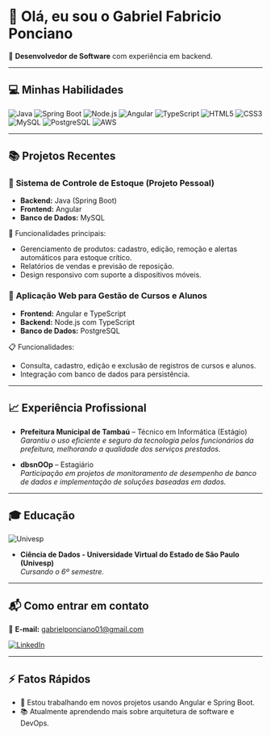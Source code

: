 # 👋 Olá, eu sou o Gabriel Fabricio Ponciano

🚀 **Desenvolvedor de Software** com experiência em backend.

---

## 💻 **Minhas Habilidades**
![Java](https://img.shields.io/badge/Java-%23ED8B00.svg?style=for-the-badge&logo=java&logoColor=white)
![Spring Boot](https://img.shields.io/badge/Spring%20Boot-%236DB33F.svg?style=for-the-badge&logo=spring&logoColor=white)
![Node.js](https://img.shields.io/badge/Node.js-%23339933.svg?style=for-the-badge&logo=nodedotjs&logoColor=white)
![Angular](https://img.shields.io/badge/Angular-%23DD0031.svg?style=for-the-badge&logo=angular&logoColor=white)
![TypeScript](https://img.shields.io/badge/TypeScript-%23007ACC.svg?style=for-the-badge&logo=typescript&logoColor=white)
![HTML5](https://img.shields.io/badge/HTML5-%23E34F26.svg?style=for-the-badge&logo=html5&logoColor=white)
![CSS3](https://img.shields.io/badge/CSS3-%231572B6.svg?style=for-the-badge&logo=css3&logoColor=white)
![MySQL](https://img.shields.io/badge/MySQL-%234479A1.svg?style=for-the-badge&logo=mysql&logoColor=white)
![PostgreSQL](https://img.shields.io/badge/PostgreSQL-%23336791.svg?style=for-the-badge&logo=postgresql&logoColor=white)
![AWS](https://img.shields.io/badge/AWS-%23FF9900.svg?style=for-the-badge&logo=amazon-aws&logoColor=white)

---

## 📚 **Projetos Recentes**
### 📌 **Sistema de Controle de Estoque (Projeto Pessoal)**
- **Backend:** Java (Spring Boot)
- **Frontend:** Angular
- **Banco de Dados:** MySQL

🚀 Funcionalidades principais:
- Gerenciamento de produtos: cadastro, edição, remoção e alertas automáticos para estoque crítico.
- Relatórios de vendas e previsão de reposição.
- Design responsivo com suporte a dispositivos móveis.

### 📌 **Aplicação Web para Gestão de Cursos e Alunos**
- **Frontend:** Angular e TypeScript
- **Backend:** Node.js com TypeScript
- **Banco de Dados:** PostgreSQL

📋 Funcionalidades:
- Consulta, cadastro, edição e exclusão de registros de cursos e alunos.
- Integração com banco de dados para persistência.

---

## 📈 **Experiência Profissional**
- **Prefeitura Municipal de Tambaú** – Técnico em Informática (Estágio)  
  _Garantiu o uso eficiente e seguro da tecnologia pelos funcionários da prefeitura, melhorando a qualidade dos serviços prestados._

- **dbsnOOp** – Estagiário  
  _Participação em projetos de monitoramento de desempenho de banco de dados e implementação de soluções baseadas em dados._

---

## 🎓 **Educação**
![Univesp](https://img.shields.io/badge/Univesp-%23FF5733.svg?style=for-the-badge)

- **Ciência de Dados - Universidade Virtual do Estado de São Paulo (Univesp)**  
  _Cursando o 6º semestre._

---

## 📬 **Como entrar em contato**
📧 **E-mail:** gabrielponciano01@gmail.com  

[![LinkedIn](https://img.shields.io/badge/LinkedIn-%230077B5.svg?style=for-the-badge&logo=linkedin&logoColor=white)](https://www.linkedin.com/in/gabriel-ponciano-213811244/)

---

## ⚡ **Fatos Rápidos**
- 🔧 Estou trabalhando em novos projetos usando Angular e Spring Boot.
- 📚 Atualmente aprendendo mais sobre arquitetura de software e DevOps.

